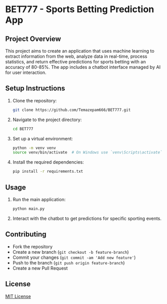 # BET777 - Sports Betting Prediction App

## Project Overview
This project aims to create an application that uses machine learning to extract information from the web, analyze data in real-time, process statistics, and return effective predictions for sports betting with an accuracy of 80-85%. The app includes a chatbot interface managed by AI for user interaction.

## Setup Instructions
1. Clone the repository:
    ```bash
    git clone https://github.com/Temazepam666/BET777.git
    ```
2. Navigate to the project directory:
    ```bash
    cd BET777
    ```
3. Set up a virtual environment:
    ```bash
    python -m venv venv
    source venv/bin/activate  # On Windows use `venv\Scripts\activate`
    ```
4. Install the required dependencies:
    ```bash
    pip install -r requirements.txt
    ```

## Usage
1. Run the main application:
    ```bash
    python main.py
    ```
2. Interact with the chatbot to get predictions for specific sporting events.

## Contributing
- Fork the repository
- Create a new branch (`git checkout -b feature-branch`)
- Commit your changes (`git commit -am 'Add new feature'`)
- Push to the branch (`git push origin feature-branch`)
- Create a new Pull Request

## License
[MIT License](LICENSE)
